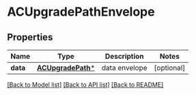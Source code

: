 # ACUpgradePathEnvelope

## Properties
Name | Type | Description | Notes
------------ | ------------- | ------------- | -------------
**data** | [**ACUpgradePath***](ACUpgradePath.md) | data envelope | [optional] 

[[Back to Model list]](../README.md#documentation-for-models) [[Back to API list]](../README.md#documentation-for-api-endpoints) [[Back to README]](../README.md)


